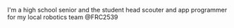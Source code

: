 I'm a high school senior and the student head scouter and app programmer for my local robotics team @FRC2539
<!---
WyattPetula/WyattPetula is a ✨ special ✨ repository because its `README.md` (this file) appears on your GitHub profile.
You can click the Preview link to take a look at your changes.
--->
